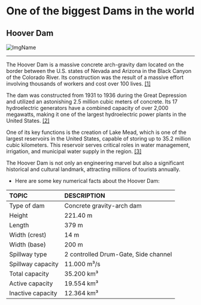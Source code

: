 # One of the biggest Dams in the world
## Hoover Dam
![ImgName](https://graylinelasvegas.com/wp-content/uploads/2023/02/view-of-hoover-dam.jpg)
***
The Hoover Dam is a massive concrete arch-gravity dam located on the border between the U.S. states of Nevada and Arizona in the Black Canyon of the Colorado River. Its construction was the result of a massive effort involving thousands of workers and cost over 100 lives. [[1]](https://en.wikipedia.org/wiki/Hoover_Dam#cite_note-inflation-USGDP-1)

The dam was constructed from 1931 to 1936 during the Great Depression and utilized an astonishing 2.5 million cubic meters of concrete. Its 17 hydroelectric generators have a combined capacity of over 2,000 megawatts, making it one of the largest hydroelectric power plants in the United States. [[2]](https://www.my-travelworld.de/usa/hoover-dam/)

One of its key functions is the creation of Lake Mead, which is one of the largest reservoirs in the United States, capable of storing up to 35.2 million cubic kilometers. This reservoir serves critical roles in water management, irrigation, and municipal water supply in the region. [[3]](https://graylinelasvegas.com/8-powerful-facts-you-didnt-know-about-hoover-dam/)

The Hoover Dam is not only an engineering marvel but also a significant historical and cultural landmark, attracting millions of tourists annually.

* Here are some key numerical facts about the Hoover Dam:

| TOPIC             | DESCRIPTION                          |
|:------------------|:-------------------------------------|
| Type of dam       | Concrete gravity-arch dam            |
| Height            | 221.40 m                             |
| Length            | 379 m                                |
| Width (crest)     | 14 m                                 |
| Width (base)      | 200 m                                |
| Spillway type     | 2 controlled Drum-Gate, Side channel |
| Spillway capacity | 11.000 m³/s                          |
| Total capacity    | 35.200 km³                           |
| Active capacity   | 19.554 km³                           |
| Inactive capacity | 12.364 km³                           |